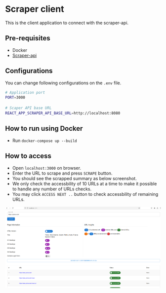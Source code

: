 # Scraper client

This is the client application to connect with the scraper-api.

## Pre-requisites

* Docker
* [Scraper-api](https://github.com/go-scraper/scraper-api)

## Configurations

You can change following configurations on the `.env` file.

```bash
# Application port
PORT=3000

# Scaper API base URL
REACT_APP_SCRAPER_API_BASE_URL=http://localhost:8080
```

## How to run using Docker

* Run `docker-compose up --build`

## How to access

* Open `localhost:3000` on browser.
* Enter the URL to scrape and press `SCRAPE` button.
* You should see the scrapped summary as below screenshot.
* We only check the accessbility of 10 URLs at a time to make it possible to handle any number of URLs checks.
* You may click `ACCESS NEXT ..` button to check accessbility of remaining URLs.

![Screenshot](docs/image.png)